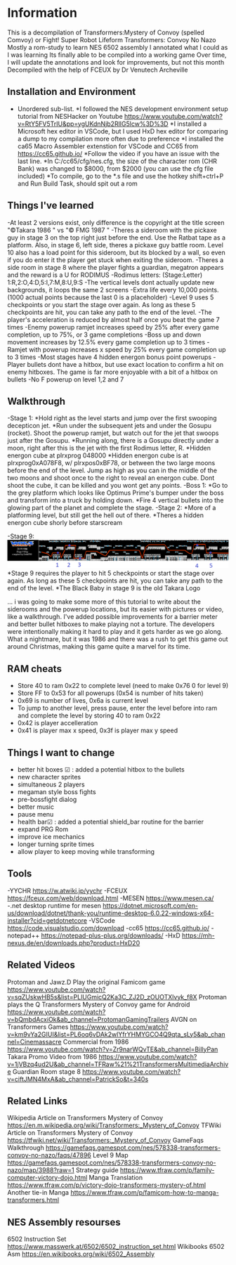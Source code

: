 #  Information
This is a decompilation of Transformers:Mystery of Convoy (spelled Comvoy) or Fight! Super Robot Lifeform Transformers: Convoy No Nazo
Mostly a rom-study to learn NES 6502 assembly
I annotated what I could as I was learning
Its finally able to be compiled into a working game
Over time, I will update the annotations and look for improvements, but not this month
Decompiled with the help of FCEUX by Dr Venutech Archeville

##   Installation and Environment
* Unordered sub-list. 
*I followed the NES development environment setup tutorial from NESHacker on Youtube https://www.youtube.com/watch?v=RtY5FV5TrIU&pp=ygUKdnNjb2RlIG5lcw%3D%3D
*I installed a Microsoft hex editor in VSCode, but I used HxD hex editor for comparing a dump to my compilation more often due to preference
*I installed the ca65 Macro Assembler extenstion for VSCode and CC65 from https://cc65.github.io/
*Follow the video if you have an issue with the last line.
*In C:/cc65/cfg/nes.cfg, the size of the character rom (CHR Bank) was changed to $8000, from $2000 (you can use the cfg file included)
*To compile, go to the *.s file and use the hotkey shift+ctrl+P and Run Build Task, should spit out a rom

##   Things I've learned
-At least 2 versions exist, only difference is the copyright at the title screen "©Takara 1986 " vs "© FMG 1987  "
-Theres a sideroom with the pickaxe guy in stage 3 on the top right just before the end. Use the Ratbat tape as a platform. Also, in stage 6, left side, theres a pickaxe guy battle room. Level 10 also has a load point for this sideroom, but its blocked by a wall, so even if you do enter it the player get stuck when exiting the sideroom.
-Theres a side room in stage 8 where the player fights a guardian, megatron appears and the reward is a U for RODIMUS
-Rodimus letters: (Stage:Letter) 1:R,2:O,4:D,5:I,7:M,8:U,9:S
-The vertical levels dont actually update new backgrounds, it loops the same 2 screens
-Extra life every 10,000 points. (1000 actual points because the last 0 is a placeholder)
-Level 9 uses 5 checkpoints or you start the stage over again. As long as these 5 checkpoints are hit, you can take any path to the end of the level.
-The player's acceleration is reduced by almost half once you beat the game 7 times
-Enemy powerup ramjet increases speed by 25% after every game completion, up to 75%, or 3 game completions
-Boss up and down movement increases by 12.5% every game completion up to 3 times
-Ramjet with powerup increases x speed by 25% every game completion up to 3 times
-Most stages have 4 hidden energon bonus point powerups
-Player bullets dont have a hitbox, but use exact location to confirm a hit on enemy hitboxes. The game is far more enjoyable with a bit of a hitbox on bullets
-No F powerup on level 1,2 and 7

##   Walkthrough
-Stage 1: 
*Hold right as the level starts and jump over the first swooping decepticon jet. 
*Run under the subsequent jets and under the Gosupu (rocket). Shoot the powerup ramjet, but watch out for the jet that swoops just after the Gosupu.
*Running along, there is a Gosupu directly under a moon, right after this is the jet with the first Rodimus letter, R.
*Hidden energon cube at plrxprog 048000
*Hidden energon cube is at plrxprog0xA078F8, w/ plrxpos0xBF78, or between the two large moons before the end of the level. Jump as high as you can in the middle of the two moons and shoot once to the right to reveal an energon cube. Dont shoot the cube, it can be killed and you wont get any points.
-Boss 1:
*Go to the grey platform which looks like Optimus Prime's bumper under the boss and transform into a truck by holding down.
*Fire 4 vertical bullets into the glowing part of the planet and complete the stage.
-Stage 2:
*More of a platforming level, but still get the hell out of there.
*Theres a hidden energon cube shorly before starscream

-Stage 9:
![Level 9 map](https://github.com/Fixatron/TFRom-Recreation/blob/main/images/level9map.png)
*Stage 9 requires the player to hit 5 checkpoints or start the stage over again. As long as these 5 checkpoints are hit, you can take any path to the end of the level.
*The Black Baby in stage 9 is the old Takara Logo

   ... i was going to make some more of this tutorial to write about the siderooms and the powerup locations, but its easier with pictures or video, like a walkthrough. I've added possible improvements for a barrier meter and better bullet hitboxes to make playing not a torture. The developers were intentionally making it hard to play and it gets harder as we go along. What a nightmare, but it was 1986 and there was a rush to get this game out around Christmas, making this game quite a marvel for its time.

##   RAM cheats
- Store 40 to ram 0x22 to complete level (need to make 0x76 0 for level 9)
- Store FF to 0x53 for all powerups (0x54 is number of hits taken)
- 0x69 is number of lives, 0x6a is current level
- To jump to another level, press pause, enter the level before into ram and complete the level by storing 40 to ram 0x22
- 0x42 is player accelleration
- 0x41 is player max x speed, 0x3f is player max y speed

##   Things I want to change
- better hit boxes  ☑ : added a potential hitbox to the bullets
- new character sprites
- simultaneous 2 players
- megaman style boss fights
- pre-bossfight dialog
- better music
- pause menu
- health bar☑ : added a potential shield_bar routine for the barrier
- expand PRG Rom
- improve ice mechanics
- longer turning sprite times
- allow player to keep moving while transforming

##   Tools
-YYCHR  https://w.atwiki.jp/yychr
-FCEUX  https://fceux.com/web/download.html
-MESEN  https://www.mesen.ca/
-.net desktop runtime for mesen https://dotnet.microsoft.com/en-us/download/dotnet/thank-you/runtime-desktop-6.0.22-windows-x64-installer?cid=getdotnetcore
-VSCode https://code.visualstudio.com/download
-cc65   https://cc65.github.io/
-notepad++  https://notepad-plus-plus.org/downloads/
-HxD    https://mh-nexus.de/en/downloads.php?product=HxD20

##   Related Videos
Protoman and Jawz.D Play the original Famicom game https://www.youtube.com/watch?v=sqZUskwHB5s&list=PLlUGmicQ2Ka3C_ZJ2D_zOUOTXlvyk_f8X
Protoman plays the Q Transformers Mystery of Convoy game for Android https://www.youtube.com/watch?v=bQmbdAcxiOk&ab_channel=ProtomanGamingTrailers
AVGN on Transformers Games https://www.youtube.com/watch?v=km9vYa2GIUI&list=PL6oq6vDAk2wlYfrYHMYGCO4Q9qta_sLy5&ab_channel=Cinemassacre
Commercial from 1986 https://www.youtube.com/watch?v=Zr9narWQvTE&ab_channel=BillyPan
Takara Promo Video from 1986 https://www.youtube.com/watch?v=1jVBzq4ud2U&ab_channel=TFRaw%21%21TransformersMultimediaArchive
Guardian Room stage 8 https://www.youtube.com/watch?v=ciftJMN4MxA&ab_channel=PatrickSo&t=340s


##   Related Links
Wikipedia Article on Transformers Mystery of Convoy https://en.m.wikipedia.org/wiki/Transformers:_Mystery_of_Convoy
TFWiki Article on Transformers Mystery of Convoy https://tfwiki.net/wiki/Transformers:_Mystery_of_Convoy
GameFaqs Walkthrough https://gamefaqs.gamespot.com/nes/578338-transformers-convoy-no-nazo/faqs/47896
Level 9 Map     https://gamefaqs.gamespot.com/nes/578338-transformers-convoy-no-nazo/map/3988?raw=1
Strategy guide https://www.tfraw.com/p/family-computer-victory-dojo.html
Manga Translation https://www.tfraw.com/p/victory-dojo-transformers-mystery-of.html
Another tie-in Manga https://www.tfraw.com/p/famicom-how-to-manga-transformers.html


##   NES Assembly resourses
6502 Instruction Set    https://www.masswerk.at/6502/6502_instruction_set.html
Wikibooks 6502 Asm      https://en.wikibooks.org/wiki/6502_Assembly
